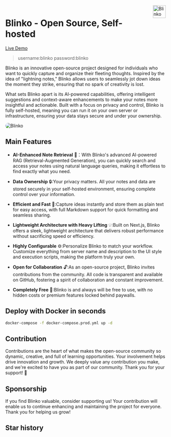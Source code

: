 
<img align='right' height='40px' src="./public/single-logo.svg" alt="Blinko" />

# Blinko - Open Source, Self-hosted

<a href="[https://demo.usememos.com/](https://blinko-five.vercel.app/)">Live Demo</a>
> username:blinko
> password:blinko

Blinko is an innovative open-source project designed for individuals who want to quickly capture and organize their fleeting thoughts. Inspired by the idea of "lightning notes," Blinko allows users to seamlessly jot down ideas the moment they strike, ensuring that no spark of creativity is lost.

What sets Blinko apart is its AI-powered capabilities, offering intelligent suggestions and context-aware enhancements to make your notes more insightful and actionable. Built with a focus on privacy and control, Blinko is fully self-hosted, meaning you can run it on your own server or infrastructure, ensuring your data stays secure and under your ownership.

<img style="border-radius:20px" src="./home.png" alt="Blinko" />





## Main Features
- **AI-Enhanced Note Retrieval** 🤖：With Blinko's advanced AI-powered RAG (Retrieval-Augmented Generation), you can quickly search and access your notes using natural language queries, making it effortless to find exactly what you need.

- **Data Ownership** 🔒:Your privacy matters. All your notes and data are stored securely in your self-hosted environment, ensuring complete control over your information.

- **Efficient and Fast** 🚀:Capture ideas instantly and store them as plain text for easy access, with full Markdown support for quick formatting and seamless sharing.

- **Lightweight Architecture with Heavy Lifting** 💡:Built on Next.js, Blinko offers a sleek, lightweight architecture that delivers robust performance without sacrificing speed or efficiency.

- **Highly Configurable** ⚙️:Personalize Blinko to match your workflow. Customize everything from server name and description to the UI style and execution scripts, making the platform truly your own.

- **Open for Collaboration** 🔓:As an open-source project, Blinko invites contributions from the community. All code is transparent and available on GitHub, fostering a spirit of collaboration and constant improvement.

- **Completely Free** 🎉:Blinko is and always will be free to use, with no hidden costs or premium features locked behind paywalls.

## Deploy with Docker in seconds

```bash
docker-compose -f docker-compose.prod.yml up -d
```

## Contribution
Contributions are the heart of what makes the open-source community so dynamic, creative, and full of learning opportunities. Your involvement helps drive innovation and growth. We deeply value any contribution you make, and we're excited to have you as part of our community. Thank you for your support! 🙌

## Sponsorship
If you find Blinko valuable, consider supporting us! Your contribution will enable us to continue enhancing and maintaining the project for everyone. Thank you for helping us grow!

## Star history

